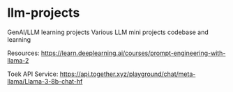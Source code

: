 # llm-projects
GenAI/LLM learning projects 
Various LLM mini projects codebase and learning 

Resources: 
https://learn.deeplearning.ai/courses/prompt-engineering-with-llama-2

Toek API Service:
https://api.together.xyz/playground/chat/meta-llama/Llama-3-8b-chat-hf
